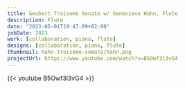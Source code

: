 ```yaml
---
title: Geubert Troiseme Sonate w/ Genevieve Hahn, Flute
description: Flute
date: "2023-05-01T19:47:09+02:00"
jobDate: 2023
work: [collaboration, piano, flute]
designs: [collaboration, piano, flute]
thumbnail: hahn-troiseme-somate/hahn.png
projectUrl: https://www.youtube.com/watch?v=B5Owf3l3vG4
---
```


{{< youtube B5Owf3l3vG4 >}}